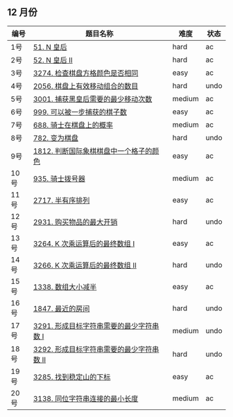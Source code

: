 ## 12 月份

**编号**|**题目名称**|**难度**|**状态**
--------|------------|--------|--------
1号|[51. N 皇后](./第1题%2051.%20N%20皇后)|hard|ac
2号|[52. N 皇后 II](./第2题%2052.%20N%20N%20皇后%20II)|hard|ac
3号|[3274. 检查棋盘方格颜色是否相同](./第3题%203274.%20检查棋盘方格颜色是否相同)|easy|ac
4号|[2056. 棋盘上有效移动组合的数目](./第4题%202056.%20棋盘上有效移动组合的数目)|hard|undo
5号|[3001. 捕获黑皇后需要的最少移动次数](./第5题%203001.%20捕获黑皇后需要的最少移动次数)|medium|ac
6号|[999. 可以被一步捕获的棋子数](./第6题%20999.%20可以被一步捕获的棋子数)|easy|ac
7号|[688. 骑士在棋盘上的概率](./第7题%20688.%20骑士在棋盘上的概率)|medium|ac
8号|[782. 变为棋盘](./第8题%20782.%20变为棋盘)|hard|undo
9号|[1812. 判断国际象棋棋盘中一个格子的颜色](./第9题%201812.%20判断国际象棋棋盘中一个格子的颜色)|easy|ac
10号|[935. 骑士拨号器](./第10题%20935.%20骑士拨号器)|medium|ac
11号|[2717. 半有序排列](./第11题%202717.%20半有序排列)|easy|ac
12号|[2931. 购买物品的最大开销](./第12题%202934.%20购买物品的最大开销)|hard|undo
13号|[3264. K 次乘运算后的最终数组 I](./第13题%202931.%20K20%次乘运算后的最终数组20%I)|easy|ac
14号|[3266. K 次乘运算后的最终数组 II](./第14题%203266.%20K%20次乘运算后的最终数组%20II)|hard|undo
15号|[1338. 数组大小减半](./第15题%201338.%20数组大小减半)|easy|ac
16号|[1847. 最近的房间](./第16题%201847.%20最近的房间)|hard|undo
17号|[3291. 形成目标字符串需要的最少字符串数 I](./第17题%203291.%20形成目标字符串需要的最少字符串数%20I)|medium|undo
18号|[3292. 形成目标字符串需要的最少字符串数 II](./第18题%203292.%20形成目标字符串需要的最少字符串数%20II)|hard|undo
19号|[3285. 找到稳定山的下标](./第19题%203285.%20找到稳定山的下标)|easy|ac
20号|[3138. 同位字符串连接的最小长度](./第20题%203138.%20同位字符串连接的最小长度)|medium|ac
